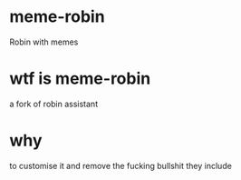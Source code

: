 # meme-robin
Robin with memes

# wtf is meme-robin

a fork of robin assistant

# why

to customise it and remove the fucking bullshit they include
